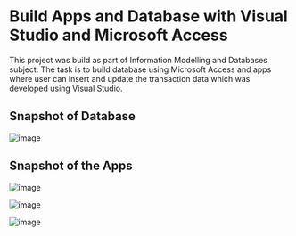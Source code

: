# Build Apps and Database with Visual Studio and Microsoft Access

This project was build as part of Information Modelling and Databases subject. The task is to build database using Microsoft Access and apps where user can insert and update the transaction data which was developed using Visual Studio. 

## Snapshot of Database
![image](https://user-images.githubusercontent.com/58675575/178295487-adbb70ab-2f2a-4264-b26f-ebb6579f0641.png)

## Snapshot of the Apps

![image](https://user-images.githubusercontent.com/58675575/178294086-610f0d19-a3d8-4b63-837f-7d57460c522a.png)

![image](https://user-images.githubusercontent.com/58675575/178294387-6e0dc490-472f-486b-853f-b3ebc9b17cf3.png)

![image](https://user-images.githubusercontent.com/58675575/178294589-c26bd01e-93c5-410e-a132-ddb772a0f012.png)

